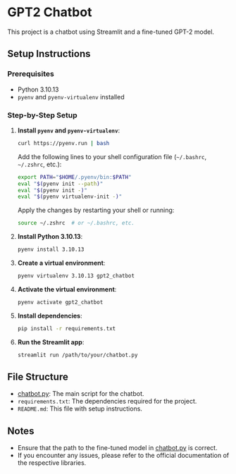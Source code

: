 # GPT2 Chatbot

This project is a chatbot using Streamlit and a fine-tuned GPT-2 model.

## Setup Instructions

### Prerequisites

- Python 3.10.13
- `pyenv` and `pyenv-virtualenv` installed

### Step-by-Step Setup

1. **Install `pyenv` and `pyenv-virtualenv`**:

    ```bash
    curl https://pyenv.run | bash
    ```

    Add the following lines to your shell configuration file (`~/.bashrc`, `~/.zshrc`, etc.):

    ```bash
    export PATH="$HOME/.pyenv/bin:$PATH"
    eval "$(pyenv init --path)"
    eval "$(pyenv init -)"
    eval "$(pyenv virtualenv-init -)"
    ```

    Apply the changes by restarting your shell or running:

    ```bash
    source ~/.zshrc  # or ~/.bashrc, etc.
    ```

2. **Install Python 3.10.13**:

    ```bash
    pyenv install 3.10.13
    ```

3. **Create a virtual environment**:

    ```bash
    pyenv virtualenv 3.10.13 gpt2_chatbot
    ```

4. **Activate the virtual environment**:

    ```bash
    pyenv activate gpt2_chatbot
    ```

5. **Install dependencies**:

    ```bash
    pip install -r requirements.txt
    ```

6. **Run the Streamlit app**:

    ```bash
    streamlit run /path/to/your/chatbot.py
    ```

## File Structure

- [chatbot.py](http://_vscodecontentref_/1): The main script for the chatbot.
- `requirements.txt`: The dependencies required for the project.
- `README.md`: This file with setup instructions.

## Notes

- Ensure that the path to the fine-tuned model in [chatbot.py](http://_vscodecontentref_/2) is correct.
- If you encounter any issues, please refer to the official documentation of the respective libraries.